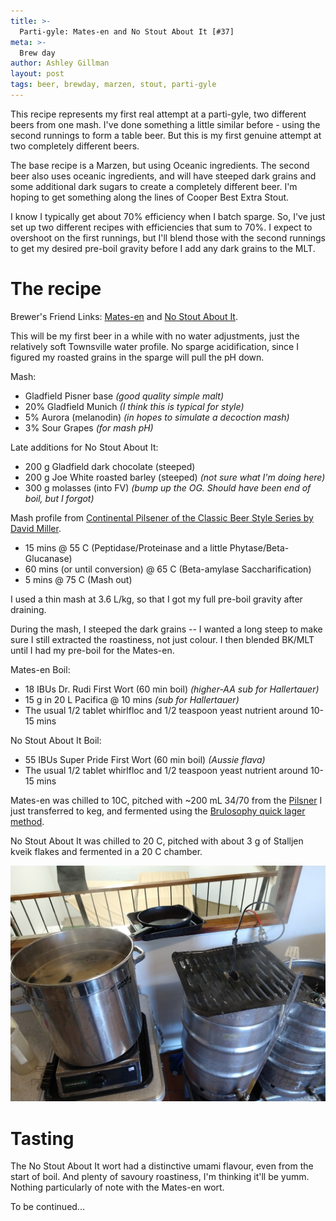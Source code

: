 ```yaml
---
title: >-
  Parti-gyle: Mates-en and No Stout About It [#37]
meta: >-
  Brew day
author: Ashley Gillman
layout: post
tags: beer, brewday, marzen, stout, parti-gyle
---
```


This recipe represents my first real attempt at a parti-gyle, two different beers from one mash.
I've done something a little similar before - using the second runnings to form a table beer.
But this is my first genuine attempt at two completely different beers.

The base recipe is a Marzen, but using Oceanic ingredients.
The second beer also uses oceanic ingredients, and will have steeped dark grains and some additional dark sugars to create a completely different beer.
I'm hoping to get something along the lines of Cooper Best Extra Stout.

I know I typically get about 70% efficiency when I batch sparge. So, I've just set up two different recipes with efficiencies that sum to 70%. I expect to overshoot on the first runnings, but I'll blend those with the second runnings to get my desired pre-boil gravity before I add any dark grains to the MLT.

# The recipe
Brewer's Friend Links: [Mates-en](https://www.brewersfriend.com/homebrew/recipe/view/999371/mates-en)
and [No Stout About It](https://www.brewersfriend.com/homebrew/recipe/view/999372/no-stout-about-it).

This will be my first beer in a while with no water adjustments, just the relatively soft Townsville water profile.
No sparge acidification, since I figured my roasted grains in the sparge will pull the pH down.

Mash:
- Gladfield Pisner base *(good quality simple malt)*
- 20% Gladfield Munich *(I think this is typical for style)*
- 5% Aurora (melanodin) *(in hopes to simulate a decoction mash)*
- 3% Sour Grapes *(for mash pH)*

Late additions for No Stout About It:
- 200 g Gladfield dark chocolate (steeped)
- 200 g Joe White roasted barley (steeped) *(not sure what I'm doing here)*
- 300 g molasses (into FV) *(bump up the OG. Should have been end of boil, but I forgot)*

Mash profile from [Continental Pilsener of the Classic Beer Style Series by David Miller](https://www.goodreads.com/book/show/1160686.Continental_Pilsener).
- 15 mins @ 55 C (Peptidase/Proteinase and a little Phytase/Beta-Glucanase)
- 60 mins (or until conversion) @ 65 C (Beta-amylase Saccharification)
- 5 mins @ 75 C (Mash out)

I used a thin mash at 3.6 L/kg, so that I got my full pre-boil gravity after draining.

During the mash, I steeped the dark grains -- I wanted a long steep to make sure I still extracted the roastiness, not just colour. I then blended BK/MLT until I had my pre-boil for the Mates-en.

Mates-en Boil:
- 18 IBUs Dr. Rudi First Wort (60 min boil) *(higher-AA sub for Hallertauer)*
- 15 g in 20 L Pacifica @ 10 mins *(sub for Hallertauer)*
- The usual 1/2 tablet whirlfloc and 1/2 teaspoon yeast nutrient around 10-15 mins

No Stout About It Boil:
- 55 IBUs Super Pride First Wort (60 min boil) *(Aussie flava)*
- The usual 1/2 tablet whirlfloc and 1/2 teaspoon yeast nutrient around 10-15 mins

Mates-en was chilled to 10C, pitched with ~200 mL 34/70 from the [Pilsner](/2020/05/19/simples-krakanup-saison-pils.html) I just transferred to keg, and fermented using the [Brulosophy quick lager method](http://brulosophy.com/methods/lager-method/).

No Stout About It was chilled to 20 C, pitched with about 3 g of Stalljen kveik flakes and fermented in a 20 C chamber.

![The 2 boils](/assets/beer/37/2_boils.jpg)

# Tasting
The No Stout About It wort had a distinctive umami flavour, even from the start of boil. And plenty of savoury roastiness, I'm thinking it'll be yumm. Nothing particularly of note with the Mates-en wort.

To be continued...